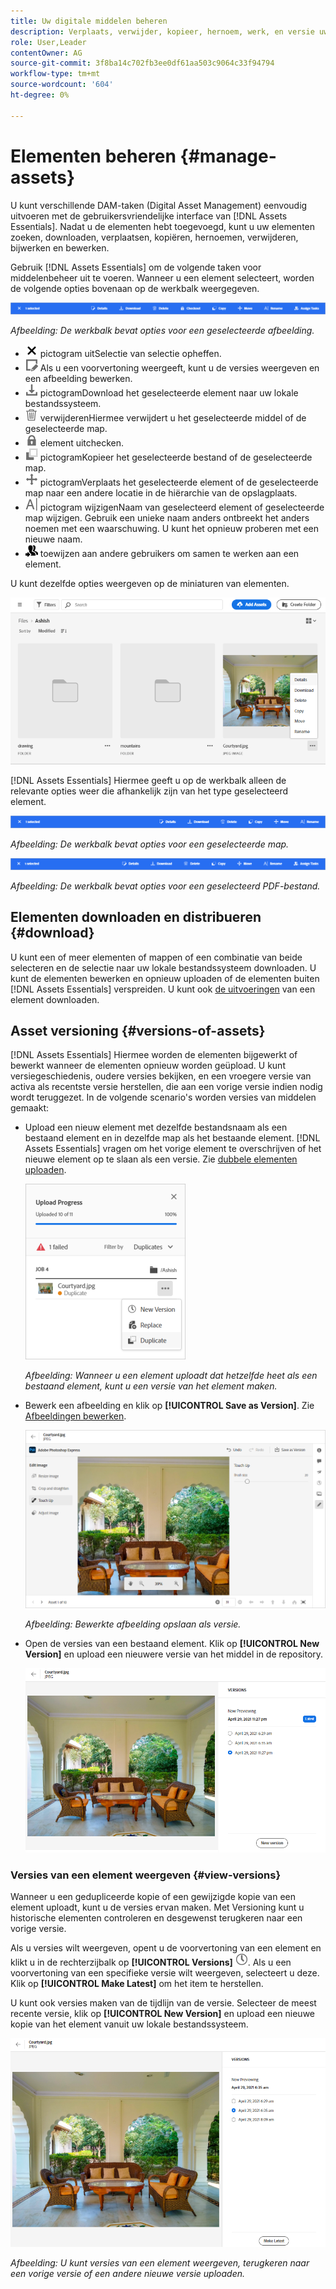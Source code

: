 ```yaml
---
title: Uw digitale middelen beheren
description: Verplaats, verwijder, kopieer, hernoem, werk, en versie uw activa in  [!DNL Assets Essentials] bij.
role: User,Leader
contentOwner: AG
source-git-commit: 3f8ba14c702fb3ee0df61aa503c9064c33f94794
workflow-type: tm+mt
source-wordcount: '604'
ht-degree: 0%

---
```



# Elementen beheren {#manage-assets}

U kunt verschillende DAM-taken (Digital Asset Management) eenvoudig uitvoeren met de gebruikersvriendelijke interface van [!DNL Assets Essentials]. Nadat u de elementen hebt toegevoegd, kunt u uw elementen zoeken, downloaden, verplaatsen, kopiëren, hernoemen, verwijderen, bijwerken en bewerken.

Gebruik [!DNL Assets Essentials] om de volgende taken voor middelenbeheer uit te voeren. Wanneer u een element selecteert, worden de volgende opties bovenaan op de werkbalk weergegeven.

![Werkbalkopties wanneer u een element selecteert](assets/toolbar-image-selected.png)

*Afbeelding: De werkbalk bevat opties voor een geselecteerde afbeelding.*

* ![Schakel ](assets/do-not-localize/close-icon.png) pictogram uitSelectie van selectie opheffen.
* ![detailspictogramKlik om een voorvertoning van een element weer te geven en de gedetailleerde metagegevens weer te geven. ](assets/do-not-localize/edit-in-icon.png) Als u een voorvertoning weergeeft, kunt u de versies weergeven en een afbeelding bewerken.
* ![download ](assets/do-not-localize/download-icon.png) pictogramDownload het geselecteerde element naar uw lokale bestandssysteem.
* ![pictogram ](assets/do-not-localize/delete-icon.png) verwijderenHiermee verwijdert u het geselecteerde middel of de geselecteerde map.
* ![uitcheckpictogramHet geselecteerde ](assets/do-not-localize/checkout-icon.png) element uitchecken.
* ![Kopieer ](assets/do-not-localize/copy-icon.png) pictogramKopieer het geselecteerde bestand of de geselecteerde map.
* ![Verplaats ](assets/do-not-localize/move-icon.png) pictogramVerplaats het geselecteerde element of de geselecteerde map naar een andere locatie in de hiërarchie van de opslagplaats.
* ![naam ](assets/do-not-localize/rename-icon.png) pictogram wijzigenNaam van geselecteerd element of geselecteerde map wijzigen. Gebruik een unieke naam anders ontbreekt het anders noemen met een waarschuwing. U kunt het opnieuw proberen met een nieuwe naam.
* ![taakpictogram toewijzenTaken ](assets/do-not-localize/review-delegate-icon.png) toewijzen aan andere gebruikers om samen te werken aan een element.

U kunt dezelfde opties weergeven op de miniaturen van elementen.

![Opties op elementminiatuur voor het beheren van elementen](assets/options-on-thumbnail.png)

[!DNL Assets Essentials] Hiermee geeft u op de werkbalk alleen de relevante opties weer die afhankelijk zijn van het type geselecteerd element.

![Werkbalkopties wanneer u een element selecteert](assets/toolbar-folder-selected.png)

*Afbeelding: De werkbalk bevat opties voor een geselecteerde map.*

![Werkbalkopties wanneer u een element selecteert](assets/toolbar-pdf-selected.png)

*Afbeelding: De werkbalk bevat opties voor een geselecteerd PDF-bestand.*

## Elementen downloaden en distribueren {#download}

U kunt een of meer elementen of mappen of een combinatie van beide selecteren en de selectie naar uw lokale bestandssysteem downloaden. U kunt de elementen bewerken en opnieuw uploaden of de elementen buiten [!DNL Assets Essentials] verspreiden. U kunt ook [de uitvoeringen](/help/add-delete.md#renditions) van een element downloaden.

## Asset versioning {#versions-of-assets}

<!-- 
TBD: query for engineering: How many versions are maintained. What happens when we reach that limit? Are old versions automatically removed? -->

[!DNL Assets Essentials] Hiermee worden de elementen bijgewerkt of bewerkt wanneer de elementen opnieuw worden geüpload. U kunt versiegeschiedenis, oudere versies bekijken, en een vroegere versie van activa als recentste versie herstellen, die aan een vorige versie indien nodig wordt teruggezet. In de volgende scenario&#39;s worden versies van middelen gemaakt:

* Upload een nieuw element met dezelfde bestandsnaam als een bestaand element en in dezelfde map als het bestaande element. [!DNL Assets Essentials] vragen om het vorige element te overschrijven of het nieuwe element op te slaan als een versie. Zie [dubbele elementen uploaden](/help/add-delete.md#resolve-upload-fails).

   ![Versies maken tijdens uploaden](assets/uploads-manage-duplicates.png)

   *Afbeelding: Wanneer u een element uploadt dat hetzelfde heet als een bestaand element, kunt u een versie van het element maken.*

* Bewerk een afbeelding en klik op **[!UICONTROL Save as Version]**. Zie [Afbeeldingen bewerken](/help/edit-images.md).

   ![Bewerkte afbeelding opslaan als versie](assets/edit-image2.png)

   *Afbeelding: Bewerkte afbeelding opslaan als versie.*

* Open de versies van een bestaand element. Klik op **[!UICONTROL New Version]** en upload een nieuwere versie van het middel in de repository.

   ![Optie voor het uploaden van een nieuwe versie van een element uit de versiegeschiedenis](assets/view-asset-versions2.png)

### Versies van een element weergeven {#view-versions}

Wanneer u een gedupliceerde kopie of een gewijzigde kopie van een element uploadt, kunt u de versies ervan maken. Met Versioning kunt u historische elementen controleren en desgewenst terugkeren naar een vorige versie.

Als u versies wilt weergeven, opent u de voorvertoning van een element en klikt u in de rechterzijbalk op **[!UICONTROL Versions]** ![Versiepictogram](assets/do-not-localize/versions-clock-icon.png). Als u een voorvertoning van een specifieke versie wilt weergeven, selecteert u deze. Klik op **[!UICONTROL Make Latest]** om het item te herstellen.

U kunt ook versies maken van de tijdlijn van de versie. Selecteer de meest recente versie, klik op **[!UICONTROL New Version]** en upload een nieuwe kopie van het element vanuit uw lokale bestandssysteem.

![Versies van een element weergeven](assets/view-asset-versions1.png)

*Afbeelding: U kunt versies van een element weergeven, terugkeren naar een vorige versie of een andere nieuwe versie uploaden.*
